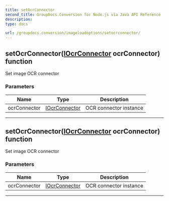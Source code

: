 ```yaml
---
title: setOcrConnector
second_title: GroupDocs.Conversion for Node.js via Java API Reference
description: 
type: docs

url: /groupdocs.conversion/imageloadoptions/setocrconnector/
---
```


## setOcrConnector([IOcrConnector](../../iocrconnector) ocrConnector)  function
Set image OCR connector

### Parameters

| Name | Type | Description |
| --- | --- | --- |
| ocrConnector | [IOcrConnector](../../iocrconnector) | OCR connector instance |


---


## setOcrConnector([IOcrConnector](../../iocrconnector) ocrConnector)  function
Set image OCR connector

### Parameters

| Name | Type | Description |
| --- | --- | --- |
| ocrConnector | [IOcrConnector](../../iocrconnector) | OCR connector instance |


---


